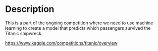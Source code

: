 # Description
This is a part of the ongoing competition where we need to use machine learning to create a model that predicts which passengers survived the Titanic shipwreck.

https://www.kaggle.com/competitions/titanic/overview
